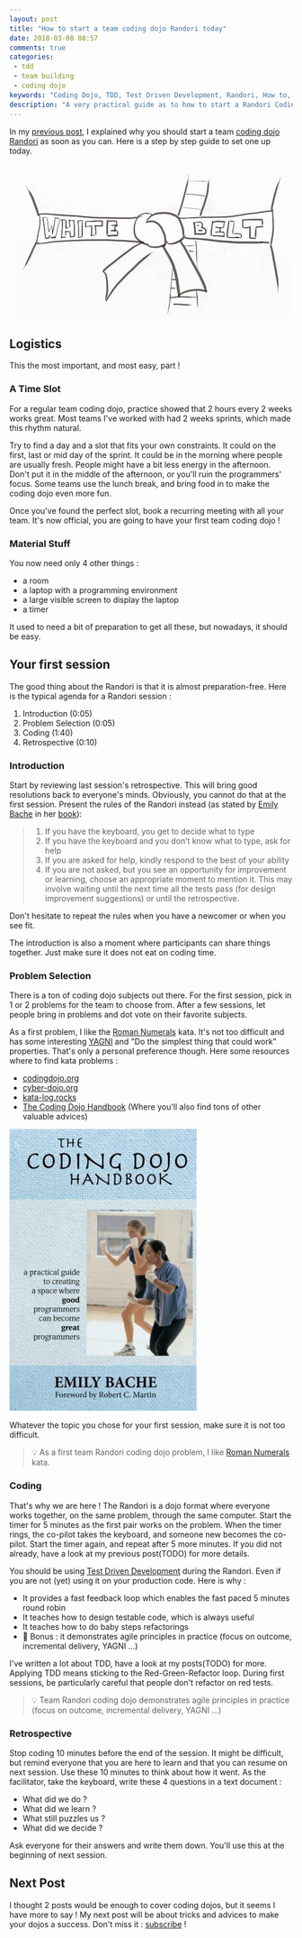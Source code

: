 ```yaml
---
layout: post
title: "How to start a team coding dojo Randori today"
date: 2018-03-08 08:57
comments: true
categories:
 - tdd
 - team building
 - coding dojo
keywords: "Coding Dojo, TDD, Test Driven Development, Randori, How to, Guide"
description: "A very practical guide as to how to start a Randori Coding Dojo to boost your team's teamwork"
---
```

In my [previous post](/why-you-should-start-a-team-coding-dojo-randori-right-now/), I explained why you should start a team [coding dojo](http://codingdojo.org/) [Randori](http://codingdojo.org/RandoriKata/) as soon as you can. Here is a step by step guide to set one up today.

![A white belt](../imgs/2018-02-23-how-to-start-a-team-coding-dojo-randori-today/white-belt.jpg)

## Logistics

This the most important, and most easy, part !

### A Time Slot

For a regular team coding dojo, practice showed that 2 hours every 2 weeks works great. Most teams I've worked with had 2 weeks sprints, which made this rhythm natural.

Try to find a day and a slot that fits your own constraints. It could on the first, last or mid day of the sprint. It could be in the morning where people are usually fresh. People might have a bit less energy in the afternoon. Don't put it in the middle of the afternoon, or you'll ruin the programmers' focus. Some teams use the lunch break, and bring food in to make the coding dojo even more fun.

Once you've found the perfect slot, book a recurring meeting with all your team. It's now official, you are going to have your first team coding dojo !

### Material Stuff

You now need only 4 other things :

*   a room
*   a laptop with a programming environment
*   a large visible screen to display the laptop
*   a timer

It used to need a bit of preparation to get all these, but nowadays, it should be easy.

## Your first session

The good thing about the Randori is that it is almost preparation-free. Here is the typical agenda for a Randori session :

1.  Introduction (0:05)
2.  Problem Selection (0:05)
3.  Coding (1:40)
4.  Retrospective (0:10)

### Introduction

Start by reviewing last session's retrospective. This will bring good resolutions back to everyone's minds. Obviously, you cannot do that at the first session. Present the rules of the Randori instead (as stated by [Emily Bache](https://twitter.com/emilybache?lang=fr) in her [book](https://www.amazon.com/Coding-Dojo-Handbook-Emily-Bache/dp/919811803X/ref=sr_1_1?ie=UTF8&qid=1519388493&sr=8-1&keywords=coding+dojo+handbook)):

> 1.  If you have the keyboard, you get to decide what to type
> 2.  If you have the keyboard and you don’t know what to type, ask for help
> 3.  If you are asked for help, kindly respond to the best of your ability
> 4.  If you are not asked, but you see an opportunity for improvement or learning, choose an appropriate moment to mention it. This may involve waiting until the next time all the tests pass (for design improvement suggestions) or until the retrospective.

Don't hesitate to repeat the rules when you have a newcomer or when you see fit.

The introduction is also a moment where participants can share things together. Just make sure it does not eat on coding time.

### Problem Selection

There is a ton of coding dojo subjects out there. For the first session, pick in 1 or 2 problems for the team to choose from. After a few sessions, let people bring in problems and dot vote on their favorite subjects.

As a first problem, I like the [Roman Numerals](http://codingdojo.org/kata/RomanNumerals/) kata. It's not too difficult and has some interesting [YAGNI](https://martinfowler.com/bliki/Yagni.html) and "Do the simplest thing that could work" properties. That's only a personal preference though. Here some resources where to find kata problems :

*   [codingdojo.org](http://codingdojo.org/)
*   [cyber-dojo.org](http://cyber-dojo.org/)
*   [kata-log.rocks](http://kata-log.rocks)
*   [The Coding Dojo Handbook](https://www.amazon.com/Coding-Dojo-Handbook-Emily-Bache/dp/919811803X/ref=sr_1_1?ie=UTF8&qid=1519279127&sr=8-1&keywords=coding+dojo+handbook) (Where you'll also find tons of other valuable advices)

[![The Coding Dojo Handbook cover](../imgs/2018-02-23-how-to-start-a-team-coding-dojo-randori-today/coding-dojo.jpg)](https://www.amazon.com/Coding-Dojo-Handbook-Emily-Bache/dp/919811803X/ref=sr_1_1?ie=UTF8&qid=1519279127&sr=8-1&keywords=coding+dojo+handbook)

Whatever the topic you chose for your first session, make sure it is not too difficult.

> 💡 As a first team Randori coding dojo problem, I like [Roman Numerals](http://codingdojo.org/kata/RomanNumerals/) kata.

### Coding

That's why we are here ! The Randori is a dojo format where everyone works together, on the same problem, through the same computer. Start the timer for 5 minutes as the first pair works on the problem. When the timer rings, the co-pilot takes the keyboard, and someone new becomes the co-pilot. Start the timer again, and repeat after 5 more minutes. If you did not already, have a look at my previous post(TODO) for more details.

You should be using [Test Driven Development](https://en.wikipedia.org/wiki/Test-driven_development) during the Randori. Even if you are not (yet) using it on your production code. Here is why :

* It provides a fast feedback loop which enables the fast paced 5 minutes round robin
* It teaches how to design testable code, which is always useful
* It teaches how to do baby steps refactorings
* 🎁 Bonus : it demonstrates agile principles in practice (focus on outcome, incremental delivery, YAGNI ...)

I've written a lot about TDD, have a look at my posts(TODO) for more. Applying TDD means sticking to the Red-Green-Refactor loop. During first sessions, be particularly careful that people don't refactor on red tests.

> 💡 Team Randori coding dojo demonstrates agile principles in practice (focus on outcome, incremental delivery, YAGNI ...)

### Retrospective

Stop coding 10 minutes before the end of the session. It might be difficult, but remind everyone that you are here to learn and that you can resume on next session. Use these 10 minutes to think about how it went. As the facilitator, take the keyboard, write these 4 questions in a text document :

*   What did we do ?
*   What did we learn ?
*   What still puzzles us ?
*   What did we decide ?

Ask everyone for their answers and write them down. You'll use this at the beginning of next session.

## Next Post

I thought 2 posts would be enough to cover coding dojos, but it seems I have more to say ! My next post will be about tricks and advices to make your dojos a success. Don't miss it : [subscribe](https://feedburner.google.com/fb/a/mailverify?uri=PhilippeBourgau&loc=en_US) !